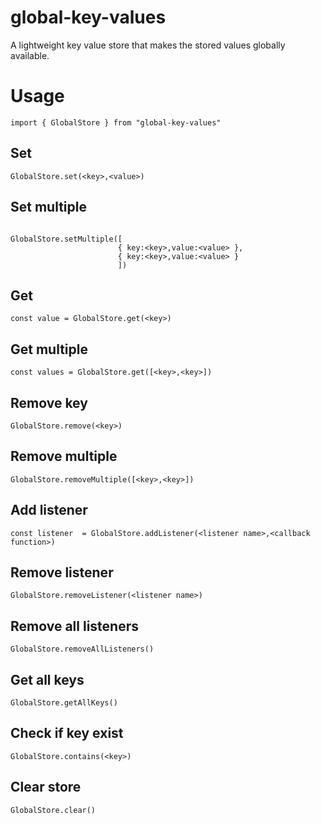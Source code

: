 # global-key-values

A lightweight key value store that makes the stored values globally available.

# Usage

```
import { GlobalStore } from "global-key-values"
```

## Set

```
GlobalStore.set(<key>,<value>)
```

## Set multiple

```

GlobalStore.setMultiple([
                        { key:<key>,value:<value> },
                        { key:<key>,value:<value> }
                        ])
```

## Get

```
const value = GlobalStore.get(<key>)
```

## Get multiple

```
const values = GlobalStore.get([<key>,<key>])
```

## Remove key

```
GlobalStore.remove(<key>)
```

## Remove multiple

```
GlobalStore.removeMultiple([<key>,<key>])
```

## Add listener

```
const listener  = GlobalStore.addListener(<listener name>,<callback function>)
```

## Remove listener

```
GlobalStore.removeListener(<listener name>)
```

## Remove all listeners

```
GlobalStore.removeAllListeners()
```

## Get all keys

```
GlobalStore.getAllKeys()
```

## Check if key exist

```
GlobalStore.contains(<key>)
```

## Clear store

```
GlobalStore.clear()
```
